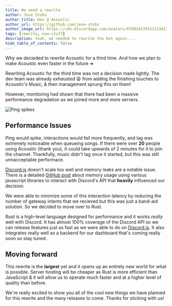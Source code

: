 ```yaml
---
title: We need a rewrite
author: Jeve Stobs
author_title: Dev @ Acoustic
author_url: https://github.com/jeve-stobs
author_image_url: https://cdn.discordapp.com/avatars/670024176312123423/0ad8dee53263af0b68af1d7ea7132238.png?size=4096
tags: [rewrite, new-stuff]
description: Yeah, we needed to rewrite the bot again....
hide_table_of_contents: false
---
```


Why we decieded to rewrite Acoustic for a third time. And how we plan to make Acoustic even faster in the future ➜

<!--truncate-->

Rewriting Acoustic for the third time was not a decision made lightly.
The dev team was already _exhausted_ 😩 from adding the finishing touches to Acoustic's Music, & then management sprung this on them!

However, monitoring had shown that there had been a massive performance degradation as we joined more and more servers.

![Ping spikes](https://media.discordapp.net/attachments/873598906884313108/873598926018715708/ping-spikes.png?size=512)

## Performance Issues

Ping would spike, interactions would fail more frequently, and lag was extremely noticeable when queueing songs.
If there were over **20** people using Acoustic (thank you), it could take upwards of 2 minutes for it to join the channel.
Thankfully, music didn't lag once it started, but this was still unnacceptable performace.

[Discord.js](https://github.com/discordjs/discord.js/) doesn't scale too well and memory leaks are a notable issue.
There is a detailed [GitHub post](https://github.com/skillz4killz/dapi-bench#memory-management) about memory usage using various javascript libraries to interact with Discord's API that **heavily** influenced our decision.

We were able to minimize some of this interaction latency by reducing the number of gateway intents that we recieved but this was just a band-aid solution. So we decided to move over to Rust.

Rust is a high-level language designed for performance and it works _really_ well with Discord. It has almost 100% coverage of the Discord API so we can release features just as fast as we were able to do on [Discord.js](https://github.com/discordjs/discord.js/). It also integrates really well as a backend for our dashboard that's coming really soon so stay tuned.

## Moving forward

This rewrite is the **largest** yet and it opens up an entirely new world for what is possible. Server hosting will be cheaper as Rust is more efficient than JavaScript & it will allow us to operate much faster and at a higher level of quality than before.

We're really excited to show you all of the cool new things we have planned for this rewrite and the many releases to come.
Thanks for sticking with us!
